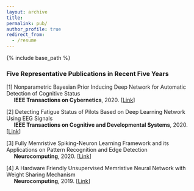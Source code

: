 ```yaml
---
layout: archive
title: 
permalink: pub/
author_profile: true
redirect_from:
  - /resume
---
```


{% include base_path %}

### Five Representative Publications in Recent Five Years

[1] Nonparametric Bayesian Prior Inducing Deep Network for Automatic Detection of Cognitive Status  
&nbsp;&nbsp;&nbsp;&nbsp; **IEEE Transactions on Cybernetics**, 2020. [[Link](https://ieeexplore.ieee.org/abstract/document/9043894)]

[2] Detecting Fatigue Status of Pilots Based on Deep Learning Network Using EEG Signals  
&nbsp;&nbsp;&nbsp;&nbsp; **IEEE Transactions on Cognitive and Developmental Systems**, 2020. [[Link](https://ieeexplore.ieee.org/abstract/document/8948246/)]

[3] Fully Memristive Spiking-Neuron Learning Framework and its Applications on Pattern Recognition and Edge Detection  
&nbsp;&nbsp;&nbsp;&nbsp; **Neurocomputing**, 2020. [[Link](https://arxiv.org/abs/1901.05258)]

[4] A Hardware Friendly Unsupervised Memristive Neural Network with Weight Sharing Mechanism  
&nbsp;&nbsp;&nbsp;&nbsp; **Neurocomputing**, 2019. [[Link](https://arxiv.org/abs/1901.00100)]
